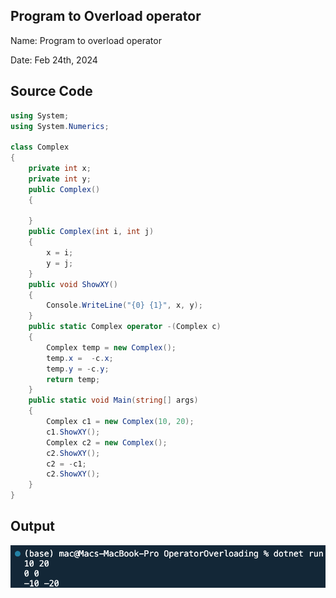 ## Program to Overload operator

Name: Program to overload operator

Date: Feb 24th, 2024

## Source Code

```csharp // See https://aka.ms/new-console-template for more information
using System;
using System.Numerics;

class Complex
{
    private int x;
    private int y;
    public Complex()
    {

    }
    public Complex(int i, int j)
    {
        x = i;
        y = j;
    }
    public void ShowXY()
    {
        Console.WriteLine("{0} {1}", x, y);
    }
    public static Complex operator -(Complex c)
    {
        Complex temp = new Complex();
        temp.x =  -c.x;
        temp.y = -c.y;
        return temp;
    }
    public static void Main(string[] args)
    {
        Complex c1 = new Complex(10, 20);
        c1.ShowXY();
        Complex c2 = new Complex();
        c2.ShowXY();
        c2 = -c1;
        c2.ShowXY();
    }
}
```

## Output

![Program to overload operator](./output.png)
